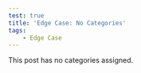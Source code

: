 ```yaml
---
test: true
title: 'Edge Case: No Categories'
tags:
    - Edge Case
---
```


This post has no categories assigned.
